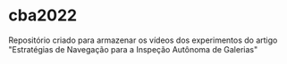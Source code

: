 # cba2022
Repositório criado para armazenar os vídeos dos experimentos do artigo "Estratégias de Navegação para a Inspeção Autônoma de Galerias"

